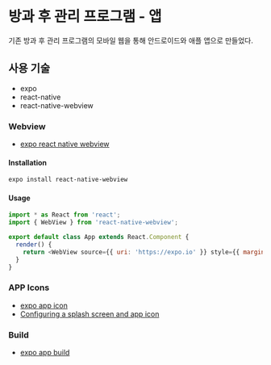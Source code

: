 # 방과 후 관리 프로그램 - 앱

기존 방과 후 관리 프로그램의 모바일 웹을 통해 안드로이드와 애플 앱으로 만들었다.

## 사용 기술

- expo
- react-native
- react-native-webview

### Webview

- [expo react native webview](https://docs.expo.io/versions/latest/sdk/webview/)

#### Installation

```bash
expo install react-native-webview
```

#### Usage

```js
import * as React from 'react';
import { WebView } from 'react-native-webview';

export default class App extends React.Component {
  render() {
    return <WebView source={{ uri: 'https://expo.io' }} style={{ marginTop: 20 }} />;
  }
}
```

### APP Icons

- [expo app icon](https://docs.expo.io/guides/app-icons/)
- [Configuring a splash screen and app icon](https://docs.expo.io/tutorial/configuration/)

### Build

- [expo app build](https://docs.expo.io/distribution/building-standalone-apps/)
